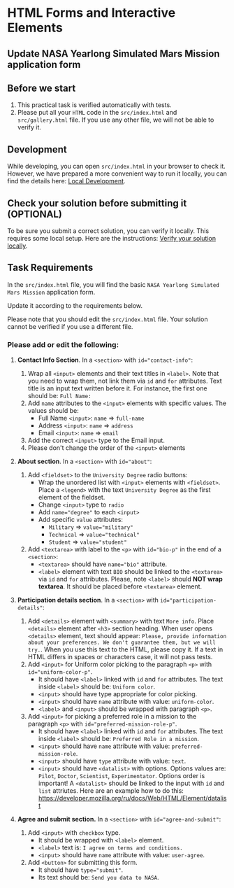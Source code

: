 # HTML Forms and Interactive Elements 

## Update NASA Yearlong Simulated Mars Mission application form

## Before we start

1.	This practical task is verified automatically with tests.
2.	Please put all your `HTML` code in the `src/index.html` and `src/gallery.html` file. If you use any other file, we will not be able to verify it.

## Development

While developing, you can open `src/index.html` in your browser to check it. However, we have prepared a more convenient way to run it locally, you can find the details here: [Local Development](https://gitlab.com/gap-bs-front-end-autocode-documents/autocode-documents/-/raw/main/docs/LocalDevelopment.md).

## Check your solution before submitting it (OPTIONAL)

To be sure you submit a correct solution, you can verify it locally. This requires some local setup. Here are the instructions: [Verify your solution locally](https://gitlab.com/gap-bs-front-end-autocode-documents/autocode-documents/-/raw/main/docs/VerifySolutionLocally.md).

## Task Requirements
In the `src/index.html` file, you will find the basic `NASA Yearlong Simulated Mars Mission` application form. 

Update it according to the requirements below. 

Please note that you should edit the `src/index.html` file. Your solution cannot be verified if you use a different file. 

### Please add or edit the following:
1.	**Contact Info Section**. In a `<section>` with `id="contact-info"`:
	1. Wrap all `<input>` elements and their text titles in `<label>`. Note that you need to wrap them, not link them via `id` and `for` attributes. Text title is an input text written before it. For instance, the first one should be: `Full Name:`
	2. Add `name` attributes to the `<input>` elements with specific values. The values should be:
		- Full Name `<input>`: `name` => `full-name`
		- Address `<input>`: `name` => `address`
		- Email `<input>`: `name` => `email`
	3. Add the correct `<input>` type to the Email input.
	4. Please don't change the order of the `<input>` elements

2. **About section**. In a `<section>` with `id="about"`:
	1. Add `<fieldset>` to the `University Degree` radio buttons:
		- Wrap the unordered list with `<input>` elements with `<fieldset>`. Place a `<legend>` with the text `University Degree` as the first element of the fieldset. 
		- Change `<input>` type to `radio`
		- Add `name="degree"` to each `<input>`
		- Add specific `value` attributes:
			- `Military` => `value="military"`
			- `Technical` => `value="technical"`
			- `Student` => `value="student"`
	2. Add `<textarea>` with label to the `<p>` with `id="bio-p"` in the end of a `<section>`:
		- `<textarea>` should have `name="bio"` attribute.
		- `<label>` element with text `BIO` should be linked to the `<textarea>` via `id` and `for` attributes. Please, note `<label>` should **NOT wrap textarea**. It should be placed before `<textarea>` element.

3. **Participation details section**. In a `<section>` with `id="participation-details"`:
	1. Add `<details>` element with `<summary>` with text `More info`. Place `<details>` element after `<h3>` section heading. When user opens `<details>` element, text should appear: `Please, provide information about your preferences. We don't guarantee them, but we will try.`. When you use this text to the HTML, please copy it. If a text in HTML differs in spaces or characters case, it will not pass tests.
	2. Add `<input>` for Uniform color picking to the paragraph `<p>` with `id="uniform-color-p"`.
		- It should have `<label>` linked with `id` and `for` attributes. The text inside `<label>` should be: `Uniform color`.
		- `<input>` should have type appropriate for color picking.
		- `<input>` should have `name` attribute with value: `uniform-color`.
		- `<label>` and `<input>` should be wrapped with paragraph `<p>`.
	3. Add `<input>` for picking a preferred role in a mission to the paragraph `<p>` with `id="preferred-mission-role-p"`.
		- It should have `<label>` linked with `id` and `for` attributes. The text inside `<label>` should be: `Preferred Role in a mission`.
		- `<input>` should have `name` attribute with value: `preferred-mission-role`.
		- `<input>` should have `type` attribute with value: `text`.
		- `<input>` should have `<datalist>` with options. Options values are: `Pilot`, `Doctor`, `Scientist`, `Experimentator`. Options order is important! A `<datalist>` should be linked to the input with `id` and `list` attriutes. Here are an example how to do this: <https://developer.mozilla.org/ru/docs/Web/HTML/Element/datalist>

4. **Agree and submit section.** In a `<section>` with `id="agree-and-submit"`:
	1. Add `<input>` with `checkbox` type.
		- It should be wrapped with `<label>` element. 
		- `<label>` text is: `I agree on terms and conditions.`
		- `<input>` should have `name` attribute with value: `user-agree`.
	2. Add `<button>` for submitting this form.
		- It should have `type="submit"`.
		- Its text should be: `Send you data to NASA`.